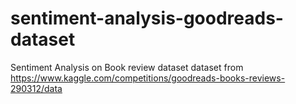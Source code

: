 # sentiment-analysis-goodreads-dataset
Sentiment Analysis on Book review dataset
dataset from https://www.kaggle.com/competitions/goodreads-books-reviews-290312/data

